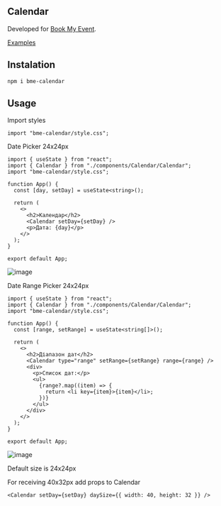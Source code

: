 ## Calendar

Developed for [Book My Event](https://evently-book.vercel.app/).

[Examples](https://bme-calendar-examples.vercel.app/)

## Instalation

```bash
npm i bme-calendar
```

## Usage

Import styles

```tsx
import "bme-calendar/style.css";
```

Date Picker 24x24px

```tsx
import { useState } from "react";
import { Calendar } from "./components/Calendar/Calendar";
import "bme-calendar/style.css";

function App() {
  const [day, setDay] = useState<string>();

  return (
    <>
      <h2>Календар</h2>
      <Calendar setDay={setDay} />
      <p>Дата: {day}</p>
    </>
  );
}

export default App;
```

![image](https://github.com/user-attachments/assets/44893a79-f598-46d9-92c5-4828bf430ee6)

Date Range Picker 24x24px

```tsx
import { useState } from "react";
import { Calendar } from "./components/Calendar/Calendar";
import "bme-calendar/style.css";

function App() {
  const [range, setRange] = useState<string[]>();

  return (
    <>
      <h2>Діапазон дат</h2>
      <Calendar type="range" setRange={setRange} range={range} />
      <div>
        <p>Список дат:</p>
        <ul>
          {range?.map((item) => {
            return <li key={item}>{item}</li>;
          })}
        </ul>
      </div>
    </>
  );
}

export default App;
```

![image](https://github.com/user-attachments/assets/203145e8-8a1b-4faf-ba5e-4d4611d75058)

Default size is 24x24px

For receiving 40x32px add props to Calendar

```tsx
<Calendar setDay={setDay} daySize={{ width: 40, height: 32 }} />
```
